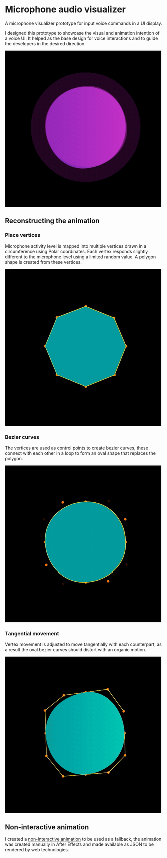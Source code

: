 # Microphone audio visualizer

A microphone visualizer prototype for input voice commands in a UI display.

I designed this prototype to showcase the visual and animation intention of a voice UI. It helped as the base design for voice interactions and to guide the developers in the desired direction.

![Image of description](readme-content/description4.gif)

## Reconstructing the animation

### Place vertices

Microphone activity level is mapped into multiple vertices drawn in a circumference using Polar coordinates. Each vertex responds slightly different to the microphone level using a limited random value. A polygon shape is created from these vertices.

![Image of description](readme-content/description1.gif)

### Bezier curves

The vertices are used as control points to create bezier curves, these connect with each other in a loop to form an oval shape that replaces the polygon.

![Image of description](readme-content/description2.gif)

### Tangential movement

Vertex movement is adjusted to move tangentially with each counterpart, as a result the oval bezier curves should distort with an organic motion.

![Image of description](readme-content/description3.gif)

## Non-interactive animation

I created a [non-interactive animation](https://gesoto.github.io/microphone-audio-visualizer/reference-animation/soundviz.html) to be used as a fallback, the animation was created manually in After Effects and made available as JSON to be rendered by web technologies.

